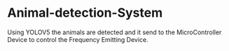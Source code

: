 # Animal-detection-System
Using YOLOV5 the animals are detected and it send to the MicroController Device to control the Frequency Emitting Device.
